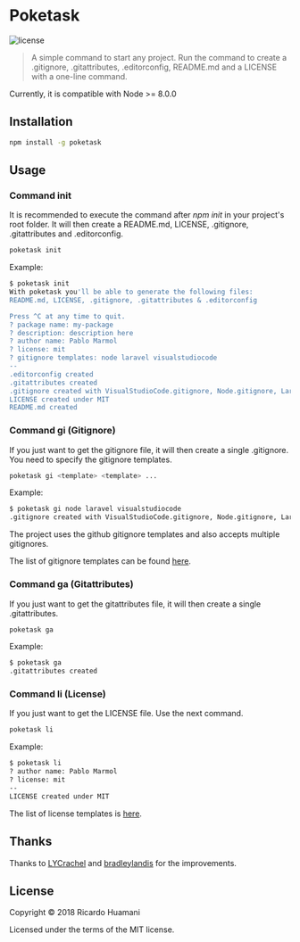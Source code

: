 # Poketask

![license](https://img.shields.io/badge/license-MIT-green.svg)

> A simple command to start any project. Run the command to create a .gitignore, .gitattributes, .editorconfig, README.md and a LICENSE with a one-line command.

Currently, it is compatible with Node >= 8.0.0

## Installation

```bash
npm install -g poketask
```

## Usage

### Command init

It is recommended to execute the command after *npm init* in your project's root folder. It will then create a README.md, LICENSE, .gitignore, .gitattributes and .editorconfig.

```bash
poketask init
```

Example:

```bash
$ poketask init
With poketask you'll be able to generate the following files:
README.md, LICENSE, .gitignore, .gitattributes & .editorconfig

Press ^C at any time to quit.
? package name: my-package
? description: description here
? author name: Pablo Marmol
? license: mit
? gitignore templates: node laravel visualstudiocode
--
.editorconfig created
.gitattributes created
.gitignore created with VisualStudioCode.gitignore, Node.gitignore, Laravel.gitignore
LICENSE created under MIT
README.md created
```

### Command gi (Gitignore)

If you just want to get the gitignore file, it will then create a single .gitignore. You need to specify the gitignore templates.

```bash
poketask gi <template> <template> ...
```

Example:

```bash
$ poketask gi node laravel visualstudiocode
.gitignore created with VisualStudioCode.gitignore, Node.gitignore, Laravel.gitignore
```

The project uses the github gitignore templates and also accepts multiple gitignores.

The list of gitignore templates can be found [here](https://github.com/github/gitignore).

### Command ga (Gitattributes)

If you just want to get the gitattributes file, it will then create a single .gitattributes.

```bash
poketask ga
```

Example:

```bash
$ poketask ga
.gitattributes created
```

### Command li (License)

If you just want to get the LICENSE file. Use the next command.

```bash
poketask li
```

Example:

```bash
$ poketask li
? author name: Pablo Marmol
? license: mit
--
LICENSE created under MIT
```

The list of license templates is [here](https://github.com/github/choosealicense.com/tree/gh-pages/_licenses).

## Thanks

Thanks to [LYCrachel](https://github.com/LYCrachel) and [bradleylandis](https://github.com/bradleylandis) for the improvements.

## License

Copyright &copy; 2018 Ricardo Huamani

Licensed under the terms of the MIT license.
